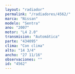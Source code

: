 ```yaml
---
layout: "radiador"
permalink: "/radiadores/4562/"
marca: "Nissan"
modelo: "Sentra"
ano: "2007"
motor: "L4 2.0"
transmision: "Automática"
parte: "434095"
clima: "Con clima"
alto: "14 3/4"
ancho: "27 11/16"
observaciones: ""
id: "4562"
---
```


